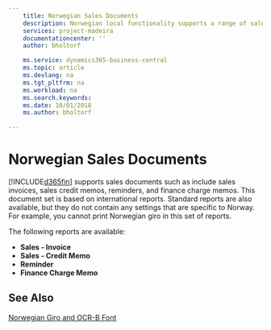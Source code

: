 ```yaml
---
    title: Norwegian Sales Documents
    description: Norwegian local functionality supports a range of sales documents and reports.
    services: project-madeira 
    documentationcenter: ''
    author: bholtorf

    ms.service: dynamics365-business-central
    ms.topic: article
    ms.devlang: na
    ms.tgt_pltfrm: na
    ms.workload: na
    ms.search.keywords:
    ms.date: 10/01/2018
    ms.author: bholtorf

---
```

# Norwegian Sales Documents
[!INCLUDE[d365fin](../../includes/d365fin_md.md)] supports sales documents such as include sales invoices, sales credit memos, reminders, and finance charge memos. This document set is based on international reports. Standard reports are also available, but they do not contain any settings that are specific to Norway. For example, you cannot print Norwegian giro in this set of reports.  

The following reports are available:  

- **Sales - Invoice**  
- **Sales - Credit Memo**  
- **Reminder**  
- **Finance Charge Memo**  

## See Also  
[Norwegian Giro and OCR-B Font](norwegian-giro-and-ocr-b-font.md)   
